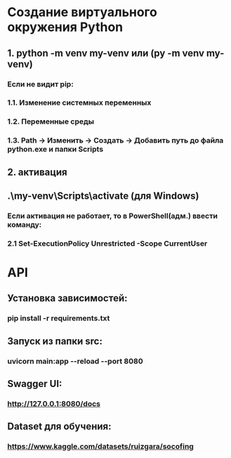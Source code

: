 # Создание виртуального окружения Python

## 1. python -m venv my-venv или (py -m venv my-venv)

### Eсли не видит pip:
### 1.1. Изменение системных переменных
### 1.2. Переменные среды
### 1.3. Path -> Изменить -> Создать -> Добавить путь до файла python.exe и папки Scripts

## 2. активация
## .\my-venv\Scripts\activate (для Windows)

### Если активация не работает, то в PowerShell(адм.) ввести команду:
### 2.1 Set-ExecutionPolicy Unrestricted -Scope CurrentUser

# API

## Установка зависимостей:

### pip install -r requirements.txt

## Запуск из папки src:

### uvicorn main:app --reload --port 8080

## Swagger UI:

### http://127.0.0.1:8080/docs

## Dataset для обучения:

### https://www.kaggle.com/datasets/ruizgara/socofing

